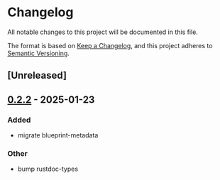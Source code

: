 # Changelog

All notable changes to this project will be documented in this file.

The format is based on [Keep a Changelog](https://keepachangelog.com/en/1.0.0/),
and this project adheres to [Semantic Versioning](https://semver.org/spec/v2.0.0.html).

## [Unreleased]

## [0.2.2](https://github.com/tangle-network/gadget/compare/blueprint-metadata-v0.2.1...blueprint-metadata-v0.2.2) - 2025-01-23

### Added

- migrate blueprint-metadata

### Other

- bump rustdoc-types
